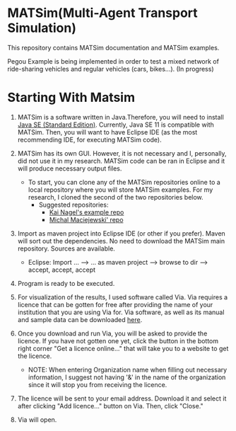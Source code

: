 # MATSim(Multi-Agent Transport Simulation)

This repository contains MATSim documentation and MATSim examples.

Pegou Example is being implemented in order to test a mixed network of ride-sharing vehicles and regular vehicles (cars, bikes...).
(In progress)


# Starting With Matsim

1. MATSim is a software written in Java.Therefore, you will need to install [Java SE (Standard Edition)](https://www.oracle.com/java/technologies/javase-downloads.html#JDK15). Currently, Java SE 11 is compatible with MATSim. Then, you will want to have Eclipse IDE (as the most recommending IDE, for executing MATSim code). 

2. MATSim has its own GUI. However, it is not necessary and I, personally, did not use it in my research. MATSim code can be ran in Eclipse and it will produce necessary output files. 

    - To start, you can clone any of the MATSim repositories online to a local repository where you will store MATSim examples. For my research, I cloned the second of the two repositories below. 
        - Suggested repositories: 
          - [Kai Nagel's example repo](https://github.com/matsim-org/matsim-example-project)
          - [Michal Maciejewski' repo](https://github.com/matsim-org/matsim-maas)

3. Import as maven project into Eclipse IDE (or other if you prefer). Maven will sort out the dependencies. No need to download the MATSim main repository. Sources are available.
    - Eclipse: Import … –> … as maven project –> browse to dir –> accept, accept, accept
       
4. Program is ready to be executed.

5. For visualization of the results, I used software called Via. Via requires a licence that can be gotten for free after providing the name of your institution that you are using Via for. Via software, as well as its manual and sample data can be downloaded [here](https://www.simunto.com/via/download).

6. Once you download and run Via, you will be asked to provide the licence. If you have not gotten one yet, click the button in the bottom right corner "Get a licence online..." that will take you to a website to get the licence.
    - NOTE: When entering Organization name when filling out necessary information, I suggest not having '&' in the name of the organization since it will stop you from receiving the licence. 

7. The licence will be sent to your email address. Download it and select it after clicking "Add licence..." button on Via. Then, click "Close."

8. Via will open.
